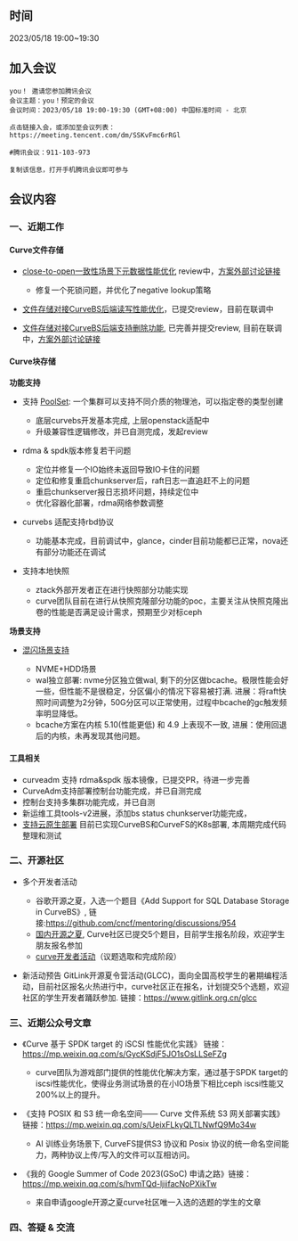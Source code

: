 ## 时间

2023/05/18 19:00~19:30

## 加入会议

```
you！ 邀请您参加腾讯会议
会议主题：you！预定的会议
会议时间：2023/05/18 19:00-19:30 (GMT+08:00) 中国标准时间 - 北京

点击链接入会，或添加至会议列表：
https://meeting.tencent.com/dm/SSKvFmc6rRGl

#腾讯会议：911-103-973

复制该信息，打开手机腾讯会议即可参与
```

## 会议内容

### 一、近期工作

#### Curve文件存储

- [close-to-open一致性场景下元数据性能优化](https://github.com/opencurve/curve/pull/2387) review中，[方案外部讨论链接](https://github.com/opencurve/curve/issues/2207)
    - 修复一个死锁问题，并优化了negative lookup策略

- [文件存储对接CurveBS后端读写性能优化](https://github.com/opencurve/curve/pull/2409)，已提交review，目前在联调中

- [文件存储对接CurveBS后端支持删除功能](https://github.com/opencurve/curve/pull/2313), 已完善并提交review, 目前在联调中，[方案外部讨论链接](https://github.com/opencurve/curve/issues/2207)

#### Curve块存储

**功能支持**

- 支持 [PoolSet](https://github.com/opencurve/curve/pull/1988): 一个集群可以支持不同介质的物理池，可以指定卷的类型创建
    - 底层curvebs开发基本完成, 上层openstack适配中
    - 升级兼容性逻辑修改，并已自测完成，发起review

- rdma & spdk版本修复若干问题
    - 定位并修复一个IO始终未返回导致IO卡住的问题
    - 定位和修复重启chunkserver后，raft日志一直追赶不上的问题
    - 重启chunkserver报日志损坏问题，持续定位中
    - 优化容器化部署，rdma网络参数调整

- curvebs 适配支持rbd协议
    - 功能基本完成，目前调试中，glance，cinder目前功能都已正常，nova还有部分功能还在调试

- 支持本地快照
    - ztack外部开发者正在进行快照部分功能实现
    - curve团队目前在进行从快照克隆部分功能的poc，主要关注从快照克隆出卷的性能是否满足设计需求，预期至少对标ceph

**场景支持**

- [混闪场景支持](https://github.com/opencurve/curve-meetup-slides/blob/main/PrePaper/2023/0407-Curve%E6%B7%B7%E9%97%AA%E4%B9%8Bbcache%E4%B8%8Eopen-cas%E5%AF%B9%E6%AF%94.md)

    - NVME+HDD场景
    - wal独立部署: nvme分区独立做wal, 剩下的分区做bcache。极限性能会好一些，但性能不是很稳定，分区偏小的情况下容易被打满. 进展：将raft快照时间调整为2分钟，50G分区可以正常使用，过程中bcache的gc触发频率明显降低。
    - bcache方案在内核 5.10(性能更低) 和 4.9 上表现不一致,  进展：使用回退后的内核，未再发现其他问题。

#### 工具相关

- curveadm 支持 rdma&spdk 版本镜像，已提交PR，待进一步完善
- CurveAdm支持部署控制台功能完成，并已自测完成
- 控制台支持多集群功能完成，并已自测
- 新运维工具tools-v2进展，添加bs status chunkserver功能完成，
- [支持云原生部署](https://mp.weixin.qq.com/s/Cgs_0GArs_5EacFkA7gLsA) 目前已实现CurveBS和CurveFS的K8s部署, 本周期完成代码整理和测试

### 二、开源社区

- 多个开发者活动

    - 谷歌开源之夏，入选一个题目《Add Support for SQL Database Storage in CurveBS》, 链接:https://github.com/cncf/mentoring/discussions/954
    - [国内开源之夏](https://mp.weixin.qq.com/s/Tgn6bwoG-Q_cbGiSdmfZLQ), Curve社区已提交5个题目，目前学生报名阶段，欢迎学生朋友报名参加
    - [curve开发者活动](https://github.com/opencurve/curve/issues/2334)（议题选取和完成阶段）

- 新活动预告
        GitLink开源夏令营活动(GLCC)，面向全国高校学生的暑期编程活动，目前社区报名火热进行中，curve社区正在报名，计划提交5个选题，欢迎社区的学生开发者踊跃参加.
        链接：https://www.gitlink.org.cn/glcc

### 三、近期公众号文章

- 《Curve 基于 SPDK target 的 iSCSI 性能优化实践》 链接：https://mp.weixin.qq.com/s/GycKSdjF5JO1sOsLLSeFZg
    - curve团队为游戏部门提供的性能优化解决方案，通过基于SPDK target的iscsi性能优化，使得业务测试场景的在小IO场景下相比ceph iscsi性能又200%以上的提升。

- 《支持 POSIX 和 S3 统一命名空间—— Curve 文件系统 S3 网关部署实践》 链接：https://mp.weixin.qq.com/s/UeixFLkyQLTLNwfQ9Mo34w
    - AI 训练业务场景下, CurveFS提供S3 协议和 Posix 协议的统一命名空间能力，两种协议上传/写入的文件可以互相访问。

- 《我的 Google Summer of Code 2023(GSoC) 申请之路》链接：https://mp.weixin.qq.com/s/hvmTQd-ljiifacNoPXikTw
    - 来自申请google开源之夏curve社区唯一入选的选题的学生的文章

### 四、答疑 & 交流
